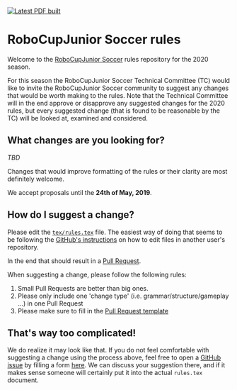 [![Latest PDF built](https://img.shields.io/badge/PDF-latest-orange.svg?style=flat)](https://github.com/RoboCupJuniorTC/soccer-rules/blob/master-pdf/tex/rules.pdf)

# RoboCupJunior Soccer rules

Welcome to the [RoboCupJunior Soccer](https://junior.robocup.org/) rules
repository for the 2020 season.

For this season the RoboCupJunior Soccer Technical Committee (TC) would like to
invite the RoboCupJunior Soccer community to suggest any changes that would be
worth making to the rules. Note that the Technical Committee will in the end
approve or disapprove any suggested changes for the 2020 rules, but every
suggested change (that is found to be reasonable by the TC) will be looked at,
examined and considered.

## What changes are you looking for?

*TBD*

Changes that would improve formatting of the rules or their clarity are most
definitely welcome.

We accept proposals until the **24th of May, 2019**.

## How do I suggest a change?

Please edit the [`tex/rules.tex`](tex/rules.tex) file. The easiest way of doing
that seems to be following the
[GitHub's instructions](https://help.github.com/articles/editing-files-in-another-user-s-repository/)
on how to edit files in another user's repository.

In the end that should
result in a [Pull Request](https://help.github.com/articles/creating-a-pull-request/).

When suggesting a change, please follow the following rules:

1. Small Pull Requests are better than big ones.
2. Please only include one 'change type' (i.e. grammar/structure/gameplay ...)
   in one Pull Request
3. Please make sure to fill in the [Pull Request
   template](PULL_REQUEST_TEMPLATE.md)

## That's way too complicated!

We do realize it may look like that. If you do not feel comfortable with
suggesting a change using the process above, feel free to open a [GitHub
issue](https://guides.github.com/features/issues/) by filling a form
[here](https://github.com/RoboCupJuniorTC/soccer-rules/issues/new). We can
discuss your suggestion there, and if it makes sense someone will certainly
put it into the actual `rules.tex` document.

